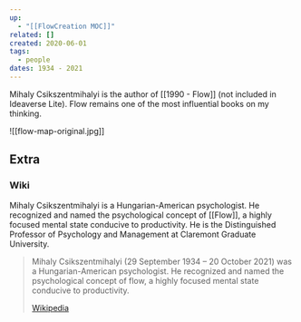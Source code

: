 ```yaml
---
up:
  - "[[FlowCreation MOC]]"
related: []
created: 2020-06-01
tags:
  - people
dates: 1934 - 2021
---
```


Mihaly Csikszentmihalyi is the author of [[1990 - Flow]] (not included in Ideaverse Lite). Flow remains one of the most influential books on my thinking.

![[flow-map-original.jpg]]

## Extra

### Wiki

Mihaly Csikszentmihalyi is a Hungarian-American psychologist. He recognized and named the psychological concept of [[Flow]], a highly focused mental state conducive to productivity. He is the Distinguished Professor of Psychology and Management at Claremont Graduate University.

> Mihaly Csikszentmihalyi (29 September 1934 – 20 October 2021) was a Hungarian-American psychologist. He recognized and named the psychological concept of flow, a highly focused mental state conducive to productivity.
>
> [Wikipedia](https://en.wikipedia.org/wiki/Mihaly%20Csikszentmihalyi)
